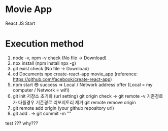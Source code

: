 # Movie App

React JS Start

# Execution method

1. node -v, npm -v check (No file -> Download)
2. npx install (npm install npx -g)
3. git exist check (No file -> Download)
4. cd Documents
   npx create-react-app movie_app
   (reference: https://github.com/facebook/create-react-app)
5. npm start
   😎 success => Local / Network address offer
   (Local = my computer / Network = wifi)
6. git init 저장소 초기화 (url setting)
   git origin check -> git remote -v
   기존경로가 다를경우 기존경로 리포지토리 제거 git remote remove origin
7. git remote add origin (your github repository url)
8. git add . -> git commit -m ""

test ??? why???
